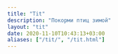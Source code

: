 ```yaml
---
title: "Tit"
description: "Покорми птиц зимой"
layout: "tit"
date: 2020-11-10T10:43:13+03:00
aliases: ["/tit/", "/tit.html"]
---
```

